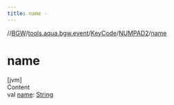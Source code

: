```yaml
---
title: name -
---
```

//[BGW](../../../../index.md)/[tools.aqua.bgw.event](../../index.md)/[KeyCode](../index.md)/[NUMPAD2](index.md)/[name](name.md)



# name  
[jvm]  
Content  
val [name](name.md): [String](https://kotlinlang.org/api/latest/jvm/stdlib/kotlin/-string/index.html)  



